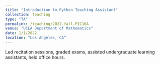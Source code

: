 ```yaml
---
title: "Introduction to Python Teaching Assistant"
collection: teaching
type: "TA"
permalink: /teaching/2022-fall-PIC16A
venue: "UCLA Department of Mathematics"
date: 1/1/2022
location: "Los Angeles, CA”
---
```


Led recitation sessions, graded exams, assisted undergraduate learning assistants, held office hours.
